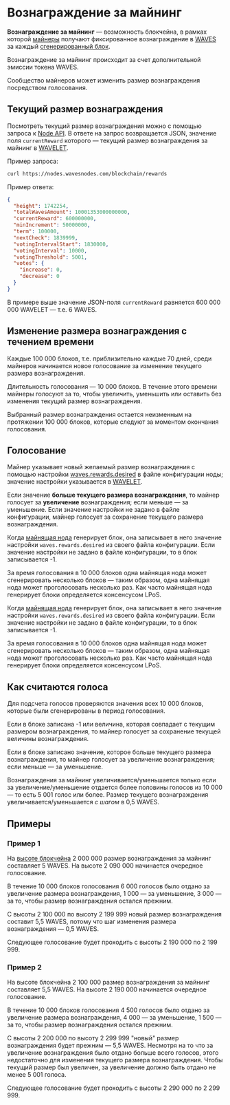 # Вознаграждение за майнинг

**Вознаграждение за майнинг** — возможность блокчейна, в рамках которой [майнеры](/ru/blockchain/mining/miner) получают фиксированное вознаграждение в [WAVES](/ru/blockchain/token/waves) за каждый [сгенерированный блок](/ru/blockchain/block/block-generation/).

Вознаграждение за майнинг происходит за счет дополнительной эмиссии токена WAVES.

Сообщество майнеров может изменить размер вознаграждения посредством голосования.

## Текущий размер вознаграждения

Посмотреть текущий размер вознаграждения можно с помощью запроса к [Node API](/ru/waves-node/node-api/). В ответе на запрос возвращается JSON, значение поля `currentReward`  которого — текущий размер вознаграждения за майнинг в [WAVELET](/ru/blockchain/token/waves).

Пример запроса:

```bash
curl https://nodes.wavesnodes.com/blockchain/rewards
```

Пример ответа:

``` json
{
  "height": 1742254,
  "totalWavesAmount": 10001353000000000,
  "currentReward": 600000000,
  "minIncrement": 50000000,
  "term": 100000,
  "nextCheck": 1839999,
  "votingIntervalStart": 1830000,
  "votingInterval": 10000,
  "votingThreshold": 5001,
  "votes": {
    "increase": 0,
    "decrease": 0
  }
}
```

В примере выше значение JSON-поля `currentReward` равняется 600 000 000 WAVELET — т.е. 6 WAVES.

## Изменение размера вознаграждения с течением времени

Каждые 100 000 блоков, т.е. приблизительно каждые 70 дней, среди майнеров начинается новое голосование за изменение текущего размера вознаграждения.

Длительность голосования — 10 000 блоков. В течение этого времени майнеры голосуют за то, чтобы увеличить, уменьшить или оставить без изменения текущий размер вознаграждения.

Выбранный размер вознаграждения остается неизменным на протяжении 100 000 блоков, которые следуют за моментом окончания голосования.

<a id="voting"></a>
## Голосование

Майнер указывает новый желаемый размер вознаграждения с помощью настройки [waves.rewards.desired](/ru/waves-node/node-configuration#rewards) в файле конфигурации ноды; значение настройки указывается в [WAVELET](/ru/blockchain/token/wavelet).

Если значение **больше текущего размера вознаграждения**, то майнер голосует за **увеличение** вознаграждения; если меньше — за уменьшение. Если значение настройки не задано в файле конфигурации, майнер голосует за сохранение текущего размера вознаграждения.

Когда [майнящая нода](/ru/blockchain/node/mining-node) генерирует блок, она записывает в него значение настройки `waves.rewards.desired` из своего  файла конфигурации. Если значение настройки не задано в файле конфигурации, то в блок записывается -1.

За время голосования в 10 000 блоков одна майнящая нода может сгенерировать несколько блоков — таким образом, одна майнящая нода может проголосовать несколько раз. Как часто майнящая нода генерирует блоки определяется консенсусом LPoS.

Когда [майнящая нода](/ru/blockchain/node/mining-node) генерирует блок, она записывает в него значение настройки `waves.rewards.desired` из своего  файла конфигурации. Если значение настройки не задано в файле конфигурации, то в блок записывается -1.

За время голосования в 10 000 блоков одна майнящая нода может сгенерировать несколько блоков — таким образом, одна майнящая нода может проголосовать несколько раз. Как часто майнящая нода генерирует блоки определяется консенсусом LPoS.

## Как считаются голоса

Для подсчета голосов проверяются значения всех 10 000 блоков, которые были сгенерированы в период голосования.

Если в блоке записана -1 или величина, которая совпадает с текущим размером вознаграждения, то майнер голосует за сохранение текущей величины вознаграждения.

Если в блоке записано значение, которое больше текущего размера вознаграждения, то майнер голосует за увеличение вознаграждения; если меньше — за уменьшение.

Вознаграждения за майнинг увеличивается/уменьшается только если за увеличение/уменьшение отдается более половины голосов из 10 000 — то есть 5 001 голос или более. Размер текущего вознаграждения увеличивается/уменьшается _с шагом_ в 0,5 WAVES.

## Примеры

### Пример 1

На [высоте блокчейна](/ru/blockchain/glossary#высота-бnoкчейна) 2 000 000 размер вознаграждения за майнинг составляет 5 WAVES. На высоте 2 090 000 начинается очередное голосование.

В течение 10 000 блоков голосования 6 000 голосов было отдано за увеличение размера вознаграждения, 1 000 — за уменьшение, 3 000 — за то, чтобы размер вознаграждения остался прежним.

С высоты 2 100 000 по высоту 2 199 999 новый размер вознаграждения составит 5,5 WAVES, потому что шаг изменения размера вознаграждения — 0,5 WAVES.

Следующее голосование будет проходить с высоты 2 190 000 по 2 199 999.

### Пример 2

На высоте блокчейна 2 100 000 размер вознаграждения за майнинг составляет 5,5 WAVES. На высоте 2 190 000 начинается очередное голосование.

В течение 10 000 блоков голосования 4 500 голосов было отдано за увеличение размера вознаграждения, 4 000 — за уменьшение, 1 500 — за то, чтобы размер вознаграждения остался прежним.

С высоты 2 200 000 по высоту 2 299 999 "новый" размер вознаграждения будет прежним — 5,5 WAVES. Несмотря на то что за увеличение вознаграждения было отдано больше всего голосов, этого недостаточно для изменения текущего размера вознаграждения. Чтобы текущий размер был увеличен, за увеличение должно быть отдано не менее 5 001 голоса.

Следующее голосование будет проходить с высоты 2 290 000 по 2 299 999.
